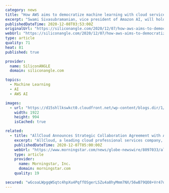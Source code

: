 ```yaml
---
category: news
title: "How AWS aims to democratize machine learning with cloud services"
excerpt: "Swami Sivasubramanian, vice president of Amazon AI, will hold the first-ever re:Invent keynote on the topic, a clear sign that AWS views AI and machine learning as an area ripe for reinvention. AWS Chief Executive Andy Jassy (pictured) told me that the company’s overall aim is to enable machine learning to be embedded into most applications before the decade is out by making it accessible to more than just experts."
publishedDateTime: 2020-12-08T03:53:00Z
originalUrl: "https://siliconangle.com/2020/12/07/how-aws-aims-to-democratize-machine-learning-with-cloud-services/"
webUrl: "https://siliconangle.com/2020/12/07/how-aws-aims-to-democratize-machine-learning-with-cloud-services/"
type: article
quality: 71
heat: 81
published: true

provider:
  name: SiliconANGLE
  domain: siliconangle.com

topics:
  - Machine Learning
  - AI
  - AWS AI

images:
  - url: "https://d15shllkswkct0.cloudfront.net/wp-content/blogs.dir/1/files/2020/12/jassy-reinvent2020-pytorch.png"
    width: 1922
    height: 994
    isCached: true

related:
  - title: "AllCloud Announces Strategic Collaboration Agreement with AWS"
    excerpt: "AllCloud, a leading cloud professional services company, has announced a Strategic Collaboration Agreement with Amazon Web Services (AWS) to help customers use AWS to accelerate their digital transformations."
    publishedDateTime: 2020-12-07T05:00:00Z
    webUrl: "https://www.morningstar.com/news/globe-newswire/8097033/allcloud-announces-strategic-collaboration-agreement-with-aws"
    type: article
    provider:
      name: Morningstar, Inc.
      domain: morningstar.com
    quality: 19

secured: "wGcoaLWpgqWSqtc4hpXu4PqffOSgerLSZu4a8hyMmm7NX/56wB79QO8+Vr47dhSumezXOIw/uJ3JR0+tXtXMBlsrqENUFgkiYr2Xd6bxTDUKLGjyeJ2AaMSlV/HMaGIjaXi+dH96fcTT94pgeqMXkDnaTmc84J2FCvdLQrtC2m2kN+eW5fKaV6eRq9dnBlM6y1MF/c78wOJBPt15EBEU532gGAOX166XRS48cHgHKaoAfJcaw3PCFNfTxDzqC8vSS8slsvQYULy43rvbjtN+KsIf684VQiyw/re2kuNX5v86PUgerwRZE6CIrPKFG3Smxz4kfyrEjK5fCVDeiDz4qtBXG3QILv0Tdt0wDdUN97A=;2O9IVuh8atxUVVkK650BtA=="
---
```


